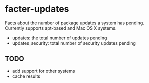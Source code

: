 facter-updates
==============
Facts about the number of package updates a system has pending.
Currently supports apt-based and Mac OS X systems.

* updates: the total number of updates pending
* updates\_security: total number of security updates pending

TODO
----
* add support for other systems
* cache results
